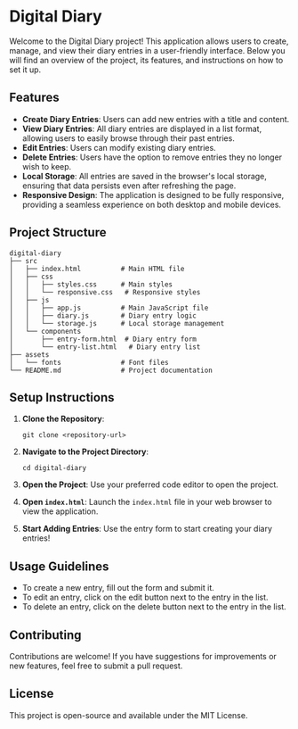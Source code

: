 # Digital Diary

Welcome to the Digital Diary project! This application allows users to create, manage, and view their diary entries in a user-friendly interface. Below you will find an overview of the project, its features, and instructions on how to set it up.

## Features

- **Create Diary Entries**: Users can add new entries with a title and content.
- **View Diary Entries**: All diary entries are displayed in a list format, allowing users to easily browse through their past entries.
- **Edit Entries**: Users can modify existing diary entries.
- **Delete Entries**: Users have the option to remove entries they no longer wish to keep.
- **Local Storage**: All entries are saved in the browser's local storage, ensuring that data persists even after refreshing the page.
- **Responsive Design**: The application is designed to be fully responsive, providing a seamless experience on both desktop and mobile devices.

## Project Structure

```
digital-diary
├── src
│   ├── index.html          # Main HTML file
│   ├── css
│   │   ├── styles.css      # Main styles
│   │   └── responsive.css   # Responsive styles
│   ├── js
│   │   ├── app.js          # Main JavaScript file
│   │   ├── diary.js        # Diary entry logic
│   │   └── storage.js      # Local storage management
│   └── components
│       ├── entry-form.html  # Diary entry form
│       └── entry-list.html   # Diary entry list
├── assets
│   └── fonts               # Font files
└── README.md               # Project documentation
```

## Setup Instructions

1. **Clone the Repository**: 
   ```
   git clone <repository-url>
   ```

2. **Navigate to the Project Directory**: 
   ```
   cd digital-diary
   ```

3. **Open the Project**: Use your preferred code editor to open the project.

4. **Open `index.html`**: Launch the `index.html` file in your web browser to view the application.

5. **Start Adding Entries**: Use the entry form to start creating your diary entries!

## Usage Guidelines

- To create a new entry, fill out the form and submit it.
- To edit an entry, click on the edit button next to the entry in the list.
- To delete an entry, click on the delete button next to the entry in the list.

## Contributing

Contributions are welcome! If you have suggestions for improvements or new features, feel free to submit a pull request.

## License

This project is open-source and available under the MIT License.